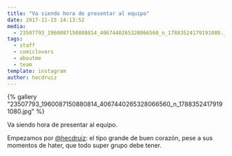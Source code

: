 ```yaml
---
title: "Va siendo hora de presentar al equipo"
date: 2017-11-15 14:13:52
media: 
  - 23507793_1960087150880814_4067440265328066560_n_17883524179191080.jpg
tags: 
  - staff
  - comiclovers
  - aboutme
  - team
template: instagram
author: hecdruiz
---
```


{% gallery "23507793_1960087150880814_4067440265328066560_n_17883524179191080.jpg" %}

Va siendo hora de presentar al equipo.

Empezamos por [@hecdruiz](https://instagram.com/hecdruiz): el tipo grande de buen corazón, pese a sus momentos de hater, que todo super grupo debe tener.
